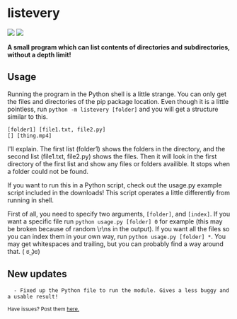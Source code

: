 # listevery
![](https://shields.io/badge/pypi-0.1.51-blue) ![](https://shields.io/badge/made%20with-python-lightgray)

__A small program which can list contents of directories and subdirectories, without a depth limit!__ 

## Usage
Running the program in the Python shell is a little strange. You can only get the files and directories of the pip package location. Even though it is a little pointless, run `python -m listevery [folder]` and you will get a structure similar to this.
```
[folder1] [file1.txt, file2.py]
[] [thing.mp4]
```
I'll explain. The first list (folder1) shows the folders in the directory, and the second list (file1.txt, file2.py) shows the files. Then it will look in the first directory of the first list and show any files or folders availible.
It stops when a folder could not be found.

If you want to run this in a Python script, check out the usage.py example script included in the downloads!
This script operates a little differently from running in shell. 

First of all, you need to specify two arguments, `[folder]`, and `[index]`. If you want a specific file run `python usage.py [folder] 0` for example (this may be broken because of random \r\ns in the output). If you want all the files so you can index them in your own way, run `python usage.py [folder] *`. You may get whitespaces and trailing, but you can probably find a way around that. ( ಠ ͜ʖಠ)

## New updates
```
  - Fixed up the Python file to run the module. Gives a less buggy and a usable result!
```

<sub>Have issues? Post them <a href='https://github.com/themysticsavages/listevery/issues/new/choose'>here.</sub>